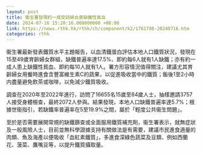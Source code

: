 ```yaml
---
layout: post
title: 衞生署發現約一成受訪婦女患缺鐵性貧血
date: 2024-07-16 15:20:16.000000000 +08:00
link: https://news.rthk.hk/rthk/ch/component/k2/1761798-20240716.htm
categories: rthk
---
```


衞生署最新發表鐵質水平主題報告，以血清鐵蛋白評估本地人口鐵質狀況，發現在15至49歲育齡婦女群組，缺鐵普遍率達17.5%、即約每6人就有1人缺鐵；亦有約一成人患上缺鐵性貧血、即約每10人就有1人。署方形容情況值得關注，建議尤其育齡婦女用餐時進食含豐富維生素C的蔬果，以促進吸收當中的鐵質；飯後1至2小時内盡量避免飲茶或咖啡，以免減少鐵質吸收。

調查在2020年至2022年進行，訪問了16655名15歲至84歲人士，抽樣邀請3757人接受身體檢查，最終2072人參與。結果發現，本地人口缺鐵普遍率達5.7%；根據世衞指引，若缺鐵率普遍率在5至19.9%之間，屬於「輕度公共衞生問題」。

至於是否需要展開常規的缺鐵篩查或全面服用鐵質補充劑，衞生署表示，就無症狀及一般風險人士，目前並無科學證據支持有關做法是有需要，建議市民進食適量的肉類、魚及海產以便吸收「血紅素鐵質」，多進食深綠色蔬菜及豆類、例如西蘭花、菠菜、鷹嘴豆等，以提升鐵質攝取量。
